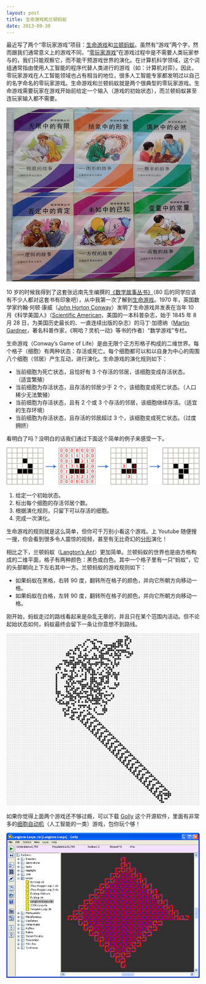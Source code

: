 ```yaml
---
layout: post
title: 生命游戏和兰顿蚂蚁
date: 2013-09-30
---
```


最近写了两个“零玩家游戏”项目：[生命游戏](https://myst729.github.io/toys/game-of-life/)和[兰顿蚂蚁](https://myst729.github.io/toys/langton-s-ant/)。虽然有“游戏”两个字，然而跟我们通常意义上的游戏不同，“[零玩家游戏](https://en.wikipedia.org/wiki/Zero-player_game)”在游戏过程中是不需要人类玩家参与的，我们只能观察它，而不能干预游戏世界的演化。在计算机科学领域，这个词组通常指由使用人工智能的程序代替人类进行的游戏（如：计算机对弈）。因此，零玩家游戏在人工智能领域也占有相当的地位，很多人工智能专家都发明过以自己的名字命名的零玩家游戏。生命游戏和兰顿蚂蚁就是两个很典型的零玩家游戏。生命游戏需要玩家在游戏开始前给定一个输入（游戏的初始状态），而兰顿蚂蚁甚至连玩家输入都不需要。

![数学故事丛书](images/math-stories.jpg)

10 岁的时候我得到了这套张远南先生编撰的[《数学故事丛书》](https://baike.baidu.com/item/%E6%95%B0%E5%AD%A6%E6%95%85%E4%BA%8B%E4%B8%9B%E4%B9%A6)（80 后的同学应该有不少人都对这套书有印象吧），从中我第一次了解到[生命游戏](https://en.wikipedia.org/wiki/Conway's_Game_of_Life)。1970 年，英国数学家约翰·何顿·康威（[John Horton Conway](https://en.wikipedia.org/wiki/John_Horton_Conway)）发明了生命游戏并发表在当年 10 月《科学美国人》（[Scientific American](https://en.wikipedia.org/wiki/Scientific_American)，美国的一本科普杂志，始于 1845 年 8 月 28 日，为美国历史最长的、一直连续出版的杂志）的马丁·加德纳（[Martin Gardner](https://en.wikipedia.org/wiki/Martin_Gardner)，著名科普作家，《啊哈？灵机一动》等书的作者）“数学游戏”专栏。

生命游戏（Conway’s Game of Life）是由无限个正方形格子构成的二维世界。每个格子（细胞）有两种状态：存活或死亡。每个细胞都可以和以自身为中心的周围八个细胞（邻居）产生互动，进行演化。生命游戏的演化规则如下：

+ 当前细胞为死亡状态，且恰好有 3 个存活的邻居，该细胞变成存活状态。 （适宜繁殖）
+ 当前细胞为存活状态，且存活的邻居少于 2 个，该细胞变成死亡状态。（人口稀少无法繁殖）
+ 当前细胞为存活状态，且有 2 个或 3 个存活的邻居，该细胞继续存活。（适宜的生存环境）
+ 当前细胞为存活状态，且存活的邻居超过 3 个，该细胞变成死亡状态。（过度拥挤）

看明白了吗？没明白的话我们通过下面这个简单的例子来感受一下。

![Evolution](images/evolution.png)

1. 给定一个初始状态。
2. 标出每个细胞的存活邻居个数。
3. 根据演化规则，只留下可以存活的细胞。
4. 完成一次演化。

生命游戏的规则就是这么简单，但你可千万别小看这个游戏。上 Youtube 随便搜一搜，你会看到很多令人震惊的视频，甚至有无比奇幻的[分形](https://en.wikipedia.org/wiki/Fractal)演化！

相比之下，兰顿蚂蚁（[Langton’s Ant](https://en.wikipedia.org/wiki/Langton's_ant)）更加简单。兰顿蚂蚁的世界也是由方格构成的二维平面，格子有两种颜色：黑色或白色。其中一个格子里有一只“蚂蚁”，它的头部朝向上下左右其中一方。兰顿蚂蚁的游戏规则如下：

+ 如果蚂蚁在黑格，右转 90 度，翻转所在格子的颜色，并向它所朝方向移动一格。
+ 如果蚂蚁在白格，左转 90 度，翻转所在格子的颜色，并向它所朝方向移动一格。

刚开始，蚂蚁走过的路线看起来是杂乱无章的，并且只在某个范围内活动。但不论起始状态如何，蚂蚁最终会留下一条让你意想不到路线。

![Langton’s Ant](images/ant.png)

如果你觉得上面两个游戏还不够过瘾，可以下载 [Golly](http://golly.sourceforge.net/) 这个开源软件，里面有非常多的[细胞自动机](https://en.wikipedia.org/wiki/Cellular_automaton)（人工智能的一类）游戏，包你玩个够！

![Golly](images/golly.png)

